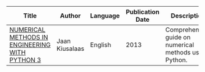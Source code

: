 | Title                                             | Author        | Language | Publication Date | Description                                   |
|---------------------------------------------------|----------------|----------|------------------|-----------------------------------------------|
| [NUMERICAL METHODS IN ENGINEERING WITH PYTHON 3](/src/numerical-methods/books/Numerical%20Methods%20in%20Engineering%20with%20Python.pdf) | Jaan Kiusalaas | English  | 2013 | Comprehensive guide on numerical methods using Python. |